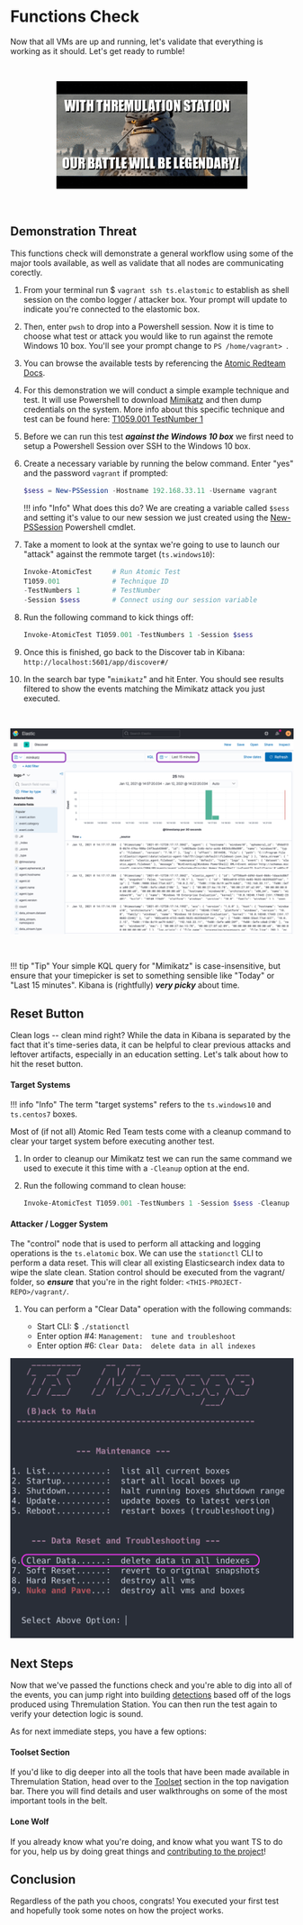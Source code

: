 # Functions Check

Now that all VMs are up and running, let's validate that everything is working as it should. Let's get ready to rumble!

<br>
<p align="center">
<img src="../../images/ts-legendary.gif">
</p>
<br>

## Demonstration Threat

This functions check will demonstrate a general workflow using some of the major tools available, as well as validate that all nodes are communicating corectly.

1. From your terminal run $ `vagrant ssh ts.elastomic` to establish as shell session on the combo logger / attacker box. Your prompt will update to indicate you're connected to the elastomic box.

1. Then, enter `pwsh` to drop into a Powershell session. Now it is time to choose what test or attack you would like to run against the remote Windows 10 box. You'll see your prompt change to `PS /home/vagrant> `.

1. You can browse the available tests by referencing the [Atomic Redteam Docs](https://github.com/redcanaryco/atomic-red-team/blob/master/atomics/Indexes/Indexes-Markdown/windows-index.md).

1. For this demonstration we will conduct a simple example technique and test. It will use Powershell to download [Mimikatz](https://github.com/gentilkiwi/mimikatz) and then dump credentials on the system. More info about this specific technique and test can be found here:  [T1059.001 TestNumber 1](https://attack.mitre.org/techniques/T1059/001/)

1. Before we can run this test ___against the Windows 10 box___ we first need to setup a Powershell Session over SSH to the Windows 10 box.

1. Create a necessary variable by running the below command. Enter "yes" and the password `vagrant` if prompted:

    ```powershell
    $sess = New-PSSession -Hostname 192.168.33.11 -Username vagrant
    ```

    !!! info "Info"
        What does this do? We are creating a variable called `$sess` and setting it's value to our new session we just created using the [New-PSSession](https://docs.microsoft.com/en-us/powershell/module/microsoft.powershell.core/new-pssession?view=powershell-7.1) Powershell cmdlet.

1. Take a moment to look at the syntax we're going to use to launch our "attack" against the remmote target (`ts.windows10`):

    ```powershell
    Invoke-AtomicTest     # Run Atomic Test
    T1059.001             # Technique ID
    -TestNumbers 1        # TestNumber
    -Session $sess        # Connect using our session variable
    ```

1. Run the following command to kick things off:

    ```powershell
    Invoke-AtomicTest T1059.001 -TestNumbers 1 -Session $sess
    ```

1. Once this is finished, go back to the Discover tab in Kibana: `http://localhost:5601/app/discover#/`

1. In the search bar type "`mimikatz`" and hit Enter. You should see results filtered to show the events matching the Mimikatz attack you just executed.

<br>
<p align="center">
<img src="../../images/gs-kibana.png">
</p>
<br>

!!! tip "Tip"
    Your simple KQL query for "Mimikatz" is case-insensitive, but ensure that your timepicker is set to something sensible like "Today" or "Last 15 minutes". Kibana is (rightfully) ***very picky*** about time. 


## Reset Button

Clean logs -- clean mind right? While the data in Kibana is separated by the fact that it's time-series data, it can be helpful to clear previous attacks and leftover artifacts, especially in an education setting. Let's talk about how to hit the reset button.

#### Target Systems

!!! info "Info"
    The term "target systems" refers to the `ts.windows10` and `ts.centos7` boxes.

Most of (if not all) Atomic Red Team tests come with a cleanup command to clear your target system before executing another test.

1. In order to cleanup our Mimikatz test we can run the same command we used to execute it this time with a `-Cleanup` option at the end.

1. Run the following command to clean house:

    ```powershell
    Invoke-AtomicTest T1059.001 -TestNumbers 1 -Session $sess -Cleanup
    ```

#### Attacker / Logger System

The "control" node that is used to perform all attacking and logging operations is the `ts.elatomic` box. We can use the `stationctl` CLI to perform a data reset. This will clear all existing Elasticsearch index data to wipe the slate clean. Station control should be executed from the vagrant/ folder, so ***ensure*** that you're in the right folder: `<THIS-PROJECT-REPO>/vagrant/`.

1. You can perform a "Clear Data" operation with the following commands:

    * Start CLI: $ `./stationctl`
    * Enter option #4: `Management:  tune and troubleshoot`
    * Enter option #6: `Clear Data:  delete data in all indexes`


![](../images/ts.cleardata.png)

## Next Steps

Now that we've passed the functions check and you're able to dig into all of the events, you can jump right into building [detections](https://github.com/elastic/detection-rules) based off of the logs produced using Thremulation Station. You can then run the test again to verify your detection logic is sound.

As for next immediate steps, you have a few options:


#### Toolset Section

If you'd like to dig deeper into all the tools that have been made available in Thremulation Station, head over to the [Toolset](../toolset/index.md) section in the top navigation bar. There you will find details and user walkthroughs on some of the most important tools in the belt.


<!-- #### Hunting Handbook

If you're ready to embark on a start-from-nothing guided journey on how to learn host-based threat hunting, check out the [Hunting Handbook](../handbook/what-is-threathunting.md). While it's primary focus is to ramp new analysts and learners, there are plenty of great information useful to everyone. -->


#### Lone Wolf

If you already know what you're doing, and know what you want TS to do for you, help us by doing great things and [contributing to the project](https://github.com/thremulation-station/thremulation-station/blob/devel/CONTRIBUTING.md)!


## Conclusion

Regardless of the path you choos, congrats! You executed your first test and hopefully took some notes on how the project works.



